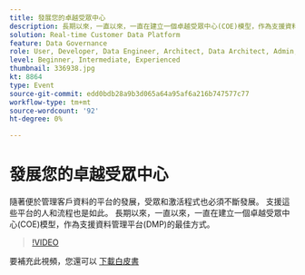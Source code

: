 ```yaml
---
title: 發展您的卓越受眾中心
description: 長期以來，一直以來，一直在建立一個卓越受眾中心(COE)模型，作為支援資料管理平台(DMP)的最佳方式。
solution: Real-time Customer Data Platform
feature: Data Governance
role: User, Developer, Data Engineer, Architect, Data Architect, Admin, Leader
level: Beginner, Intermediate, Experienced
thumbnail: 336938.jpg
kt: 8864
type: Event
source-git-commit: edd0bdb28a9b3d065a64a95af6a216b747577c77
workflow-type: tm+mt
source-wordcount: '92'
ht-degree: 0%

---
```


# 發展您的卓越受眾中心

隨著便於管理客戶資料的平台的發展，受眾和激活程式也必須不斷發展。 支援這些平台的人和流程也是如此。 長期以來，一直以來，一直在建立一個卓越受眾中心(COE)模型，作為支援資料管理平台(DMP)的最佳方式。

>[!VIDEO](https://video.tv.adobe.com/v/336938/?quality=12&learn=on)

要補充此視頻，您還可以 [下載白皮書](./../assets/whitepaper-evolving-the-audience-center-of-excellence.pdf)